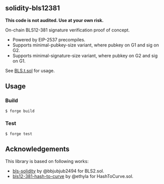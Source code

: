 ## solidity-bls12381

**This code is not audited. Use at your own risk.**

On-chain BLS12-381 signature verification proof of concept.
- Powered by EIP-2537 precompiles.
- Supports minimal-pubkey-size variant, where pubkey on G1 and sig on G2.
- Supports minimal-signature-size variant, where pubkey on G2 and sig on G1.

See [BLS.t.sol](./test/BLS.t.sol) for usage.

## Usage

### Build

```shell
$ forge build
```

### Test

```shell
$ forge test
```

## Acknowledgements

This library is based on following works:
- [bls-solidity](https://github.com/randa-mu/bls-solidity) by @bbjubjub2494 for BLS2.sol.
- [bls12-381-hash-to-curve](https://github.com/ethyla/bls12-381-hash-to-curve) by @ethyla for HashToCurve.sol.
